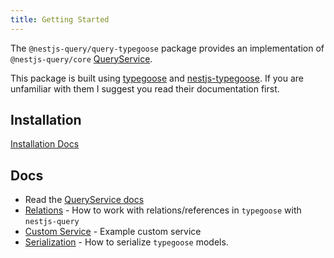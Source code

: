 ```yaml
---
title: Getting Started
---
```


The `@nestjs-query/query-typegoose` package provides an implementation of `@nestjs-query/core` [QueryService](../../concepts/services.md).

This package is built using [typegoose](https://typegoose.github.io/typegoose/) and [nestjs-typegoose](https://github.com/kpfromer/nestjs-typegoose#readme). If you are unfamiliar with them I suggest you read their documentation first.

## Installation

[Installation Docs](../../introduction/install.md#nestjs-queryquery-typegoose)

## Docs

- Read the [QueryService docs](../services.mdx)
- [Relations](./relations.mdx) - How to work with relations/references in `typegoose` with `nestjs-query`
- [Custom Service](./custom-service.md) - Example custom service
- [Serialization](./serialization.md) - How to serialize `typegoose` models.

